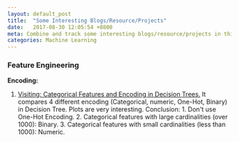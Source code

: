 ```yaml
---
layout: default_post
title:  "Some Interesting Blogs/Resource/Projects"
date:   2017-08-30 12:05:54 +0800
meta: Combine and track some interesting blogs/resource/projects in this post.
categories: Machine Learning
---
```


### Feature Engineering
**Encoding:**

1. [Visiting: Categorical Features and Encoding in Decision Trees.](https://medium.com/data-design/visiting-categorical-features-and-encoding-in-decision-trees-53400fa65931)
It compares 4 different encoding (Categorical, numeric, One-Hot, Binary) in Decision Tree. Plots are very interesting. Conclusion: 1. Don't use One-Hot Encoding. 2. Categorical features with large cardinalities (over 1000): Binary. 3. Categorical features with small cardinalities (less than 1000): Numeric.
